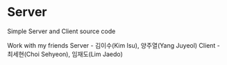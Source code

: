 # Server
Simple Server and Client source code

Work with my friends 
Server - 김이수(Kim Isu), 양주열(Yang Juyeol)
Client - 최세현(Choi Sehyeon), 임재도(Lim Jaedo)
